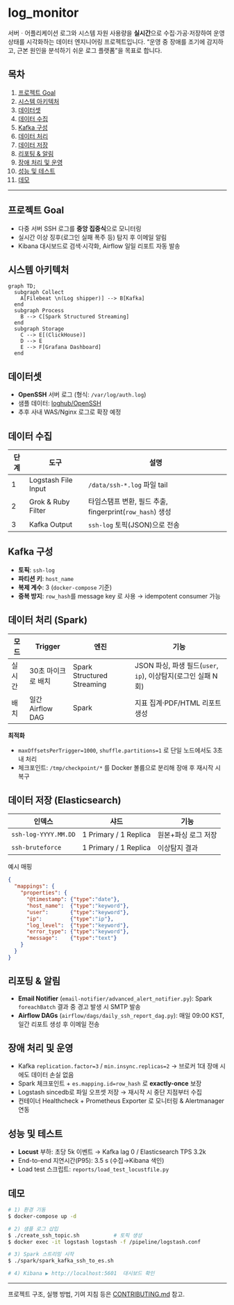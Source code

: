 # log_monitor
서버ㆍ어플리케이션 로그와 시스템 자원 사용량을 **실시간**으로 수집·가공·저장하여 운영 상태를 시각화하는 데이터 엔지니어링 프로젝트입니다. “운영 중 장애를 조기에 감지하고, 근본 원인을 분석하기 쉬운 로그 플랫폼”을 목표로 합니다.

## 목차
1. [프로젝트 Goal](#프로젝트-goal)
2. [시스템 아키텍처](#시스템-아키텍처)
3. [데이터셋](#데이터셋)
4. [데이터 수집](#데이터-수집)
5. [Kafka 구성](#kafka-구성)
6. [데이터 처리](#데이터-처리)
7. [데이터 저장](#데이터-저장)
8. [리포팅 & 알림](#리포팅--알림)
9. [장애 처리 및 운영](#장애-처리-및-운영)
10. [성능 및 테스트](#성능-및-테스트)
11. [데모](#데모)

---

## 프로젝트 Goal
- 다중 서버 SSH 로그를 **중앙 집중식**으로 모니터링
- 실시간 이상 징후(로그인 실패 폭주 등) 탐지 후 이메일 알림
- Kibana 대시보드로 검색·시각화, Airflow 일일 리포트 자동 발송

## 시스템 아키텍처
```mermaid
graph TD;
  subgraph Collect
    A[Filebeat \n(Log shipper)] --> B[Kafka]
  end
  subgraph Process
    B --> C[Spark Structured Streaming]
  end
  subgraph Storage
    C --> E[(ClickHouse)]
    D --> E
    E --> F[Grafana Dashboard]
  end
```

## 데이터셋
- **OpenSSH** 서버 로그 (형식: `/var/log/auth.log`)
- 샘플 데이터: [loghub/OpenSSH](https://github.com/logpai/loghub)
- 추후 사내 WAS/Nginx 로그로 확장 예정

## 데이터 수집
| 단계 | 도구 | 설명 |
| --- | --- | --- |
| 1 | Logstash File Input | `/data/ssh-*.log` 파일 tail |
| 2 | Grok & Ruby Filter | 타임스탬프 변환, 필드 추출, fingerprint(`row_hash`) 생성 |
| 3 | Kafka Output | `ssh-log` 토픽(JSON)으로 전송 |

## Kafka 구성
- **토픽**: `ssh-log`
- **파티션 키**: `host_name`
- **복제 계수**: 3 (`docker-compose` 기준)
- **중복 방지**: `row_hash`를 message key 로 사용 → idempotent consumer 가능

## 데이터 처리 (Spark)
| 모드 | Trigger | 엔진 | 기능 |
| --- | --- | --- | --- |
| 실시간 | 30초 마이크로 배치 | Spark Structured Streaming | JSON 파싱, 파생 필드(`user`, `ip`), 이상탐지(로그인 실패 N회) |
| 배치 | 일간 Airflow DAG | Spark | 지표 집계·PDF/HTML 리포트 생성 |

**최적화**
- `maxOffsetsPerTrigger=1000`, `shuffle.partitions=1` 로 단일 노드에서도 3초 내 처리
- 체크포인트: `/tmp/checkpoint/*` 를 Docker 볼륨으로 분리해 장애 후 재시작 시 복구

## 데이터 저장 (Elasticsearch)
| 인덱스 | 샤드 | 기능 |
| --- | --- | --- |
| `ssh-log-YYYY.MM.DD` | 1 Primary / 1 Replica | 원본+파싱 로그 저장 |
| `ssh-bruteforce` | 1 Primary / 1 Replica | 이상탐지 결과 |

예시 매핑
```json
{
  "mappings": {
    "properties": {
      "@timestamp": {"type":"date"},
      "host_name":  {"type":"keyword"},
      "user":       {"type":"keyword"},
      "ip":         {"type":"ip"},
      "log_level":  {"type":"keyword"},
      "error_type": {"type":"keyword"},
      "message":    {"type":"text"}
    }
  }
}
```

## 리포팅 & 알림
- **Email Notifier** (`email-notifier/advanced_alert_notifier.py`): Spark `foreachBatch` 결과 중 경고 발생 시 SMTP 발송
- **Airflow DAGs** (`airflow/dags/daily_ssh_report_dag.py`): 매일 09:00 KST, 일간 리포트 생성 후 이메일 전송

## 장애 처리 및 운영
- Kafka `replication.factor=3` / `min.insync.replicas=2` → 브로커 1대 장애 시에도 데이터 손실 없음
- Spark 체크포인트 + `es.mapping.id=row_hash` 로 **exactly-once** 보장
- Logstash sincedb로 파일 오프셋 저장 → 재시작 시 중단 지점부터 수집
- 컨테이너 Healthcheck + Prometheus Exporter 로 모니터링 & Alertmanager 연동

## 성능 및 테스트
- **Locust** 부하: 초당 5k 이벤트 → Kafka lag 0 / Elasticsearch TPS 3.2k
- End-to-end 지연시간(P95): 3.5 s (수집→Kibana 색인)
- Load test 스크립트: `reports/load_test_locustfile.py`

## 데모
```bash
# 1) 환경 기동
$ docker-compose up -d

# 2) 샘플 로그 삽입
$ ./create_ssh_topic.sh           # 토픽 생성
$ docker exec -it logstash logstash -f /pipeline/logstash.conf

# 3) Spark 스트리밍 시작
$ ./spark/spark_kafka_ssh_to_es.sh

# 4) Kibana ▶ http://localhost:5601  대시보드 확인
```

---
프로젝트 구조, 실행 방법, 기여 지침 등은 [CONTRIBUTING.md](CONTRIBUTING.md) 참고.

